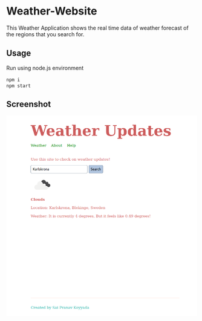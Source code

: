 # Weather-Website
This Weather Application shows the real time data of weather forecast of the regions that you search for.

## Usage
Run using node.js environment
```
npm i
npm start
```

## Screenshot
<img src="./public/img/weather.png">
